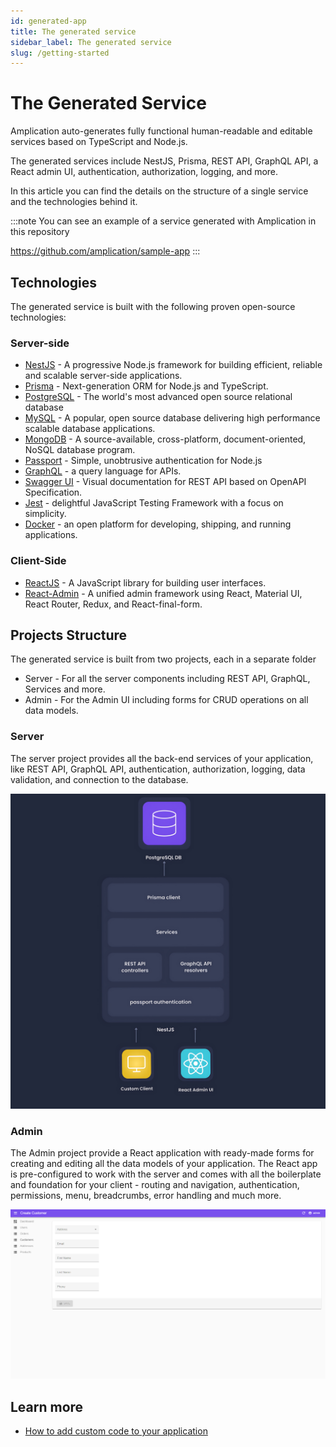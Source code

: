 ```yaml
---
id: generated-app
title: The generated service
sidebar_label: The generated service
slug: /getting-started
---
```


# The Generated Service

Amplication auto-generates fully functional human-readable and editable services based on TypeScript and Node.js.

The generated services include NestJS, Prisma, REST API, GraphQL API, a React admin UI, authentication, authorization, logging, and more.

In this article you can find the details on the structure of a single service and the technologies behind it.

:::note
You can see an example of a service generated with Amplication in this repository

https://github.com/amplication/sample-app
:::

## Technologies

The generated service is built with the following proven open-source technologies:

### Server-side

- [NestJS](https://nestjs.com/) - A progressive Node.js framework for building efficient, reliable and scalable server-side applications.
- [Prisma](https://www.prisma.io/) - Next-generation ORM for Node.js and TypeScript.
- [PostgreSQL](https://www.postgresql.org/) - The world's most advanced open source relational database
- [MySQL](https://www.mysql.com/) - A popular, open source database delivering high performance scalable database applications.
- [MongoDB](https://www.mongodb.com/) - A source-available, cross-platform, document-oriented, NoSQL database program. 
- [Passport](http://www.passportjs.org/) - Simple, unobtrusive authentication for Node.js
- [GraphQL](https://graphql.org/) - a query language for APIs.
- [Swagger UI](https://swagger.io/) - Visual documentation for REST API based on OpenAPI Specification.
- [Jest](https://jestjs.io/) - delightful JavaScript Testing Framework with a focus on simplicity.
- [Docker](https://www.docker.com/) - an open platform for developing, shipping, and running applications.    

### Client-Side

- [ReactJS](https://reactjs.org/) - A JavaScript library for building user interfaces.
- [React-Admin](https://reactjs.org/) - A unified admin framework using React, Material UI, React Router, Redux, and React-final-form.

## Projects Structure

The generated service is built from two projects, each in a separate folder

- Server - For all the server components including REST API, GraphQL, Services and more.
- Admin - For the Admin UI including forms for CRUD operations on all data models.

### Server

The server project provides all the back-end services of your application, like REST API, GraphQL API, authentication, authorization, logging, data validation, and connection to the database.

![](./assets/generated-app/app-components2.jpg)

### Admin

The Admin project provide a React application with ready-made forms for creating and editing all the data models of your application. The React app is pre-configured to work with the server and comes with all the boilerplate and foundation for your client - routing and navigation, authentication, permissions, menu, breadcrumbs, error handling and much more.

![](./assets/generated-app/admin-ui.png)

## Learn more

- [How to add custom code to your application](/how-to/custom-code)
